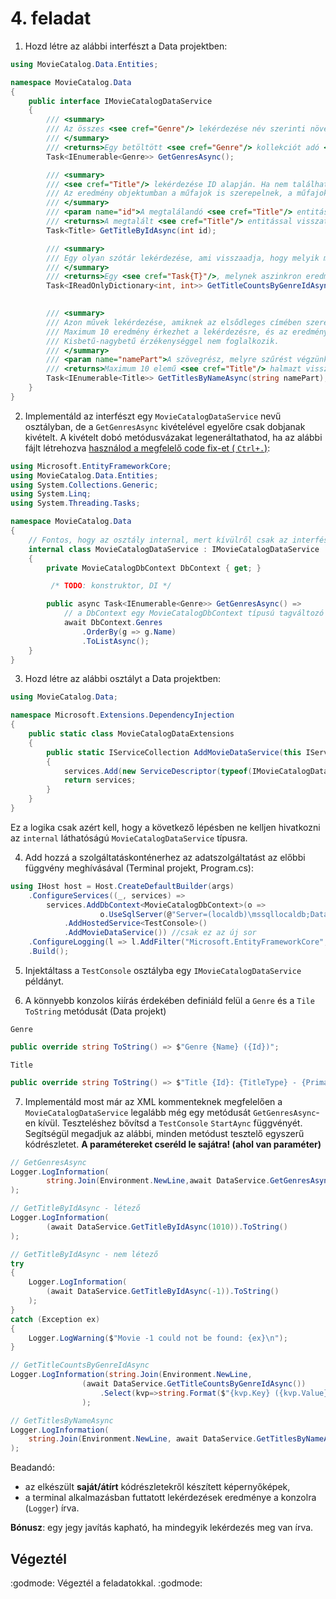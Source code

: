 # 4. feladat

1. Hozd létre az alábbi interfészt a Data projektben:

``` C#
using MovieCatalog.Data.Entities;

namespace MovieCatalog.Data
{
    public interface IMovieCatalogDataService
    {
        /// <summary>
        /// Az összes <see cref="Genre"/> lekérdezése név szerinti növekvő sorrendben.
        /// </summary>
        /// <returns>Egy betöltött <see cref="Genre"/> kollekciót adó <see cref="Task{T}"/>, amiben a műfajok szerepelnek név szerinti növekvő sorrendben.</returns>
        Task<IEnumerable<Genre>> GetGenresAsync();

        /// <summary>
        /// <see cref="Title"/> lekérdezése ID alapján. Ha nem található, kivétel keletkezik.
        /// Az eredmény objektumban a műfajok is szerepelnek, a műfajokban a hozzájuk tartozó további művek viszont nem.
        /// </summary>
        /// <param name="id">A megtalálandó <see cref="Title"/> entitás.</param>
        /// <returns>A megtalált <see cref="Title"/> entitással visszatérő <see cref="Task{T}"/>, amiben a műfajok kollekciója is ki van töltve.</returns>
        Task<Title> GetTitleByIdAsync(int id);

        /// <summary>
        /// Egy olyan szótár lekérdezése, ami visszaadja, hogy melyik műfajban hány mű található. A kulcs a műfaj Id tulajdonsága.
        /// </summary>
        /// <returns>Egy <see cref="Task{T}"/>, melynek aszinkron eredménye egy <see cref="IReadOnlyDictionary{T, T}"/> szótár, ambiben benne van, hogy melyik műfajban (Id szerint) hány mű található.</returns>
        Task<IReadOnlyDictionary<int, int>> GetTitleCountsByGenreIdAsync();

       
        /// <summary>
        /// Azon művek lekérdezése, amiknek az elsődleges címében szerepel a megadott szövegrész.
        /// Maximum 10 eredmény érkezhet a lekérdezésre, és az eredmény objektumokban a hozzájuk tartozó műfajok is ki vannak töltve.
        /// Kisbetű-nagybetű érzékenységgel nem foglalkozik.
        /// </summary>
        /// <param name="namePart">A szövegrész, melyre szűrést végzünk.</param>
        /// <returns>Maximum 10 elemű <see cref="Title"/> halmazt visszaadó, betöltött <see cref="IEnumerable{T}"/> kollekciót reprezentáló <see cref="Task{T}"/>.</returns>
        Task<IEnumerable<Title>> GetTitlesByNameAsync(string namePart);
    }
}
```

2. Implementáld az interfészt egy `MovieCatalogDataService` nevű osztályban, de a `GetGenresAsync` kivételével egyelőre
   csak dobjanak kivételt. A kivételt dobó metódusvázakat legeneráltathatod, ha az alábbi fájlt
   létrehozva [használod a megfelelő code fix-et (
   `Ctrl+.`)](https://learn.microsoft.com/en-us/visualstudio/ide/reference/implement-interface?view=vs-2022):

``` C#
using Microsoft.EntityFrameworkCore;
using MovieCatalog.Data.Entities;
using System.Collections.Generic;
using System.Linq;
using System.Threading.Tasks;

namespace MovieCatalog.Data
{       
    // Fontos, hogy az osztály internal, mert kívülről csak az interfészt szeretnénk elérhetővé tenni!
    internal class MovieCatalogDataService : IMovieCatalogDataService 
    {
        private MovieCatalogDbContext DbContext { get; }

         /* TODO: konstruktor, DI */

        public async Task<IEnumerable<Genre>> GetGenresAsync() => 
            // a DbContext egy MovieCatalogDbContext típusú tagváltozó
            await DbContext.Genres
                .OrderBy(g => g.Name)
                .ToListAsync();
    }
}
```

3. Hozd létre az alábbi osztályt a Data projektben:

``` C#
using MovieCatalog.Data;

namespace Microsoft.Extensions.DependencyInjection
{
    public static class MovieCatalogDataExtensions
    {
        public static IServiceCollection AddMovieDataService(this IServiceCollection services, ServiceLifetime serviceLifetime = ServiceLifetime.Scoped)
        {
            services.Add(new ServiceDescriptor(typeof(IMovieCatalogDataService), typeof(MovieCatalogDataService), serviceLifetime));
            return services;
        }
    }
}
```

Ez a logika csak azért kell, hogy a következő lépésben ne kelljen hivatkozni az `internal` láthatóságú
`MovieCatalogDataService` típusra.

4. Add hozzá a szolgáltatáskonténerhez az adatszolgáltatást az előbbi függvény meghívásával (Terminal projekt,
   Program.cs):

``` C#
using IHost host = Host.CreateDefaultBuilder(args)
    .ConfigureServices((_, services) =>
        services.AddDbContext<MovieCatalogDbContext>(o => 
                    o.UseSqlServer(@"Server=(localdb)\mssqllocaldb;Database=MovieCatalog"))
            .AddHostedService<TestConsole>()
            .AddMovieDataService()) //csak ez az új sor
    .ConfigureLogging(l => l.AddFilter("Microsoft.EntityFrameworkCore", LogLevel.Warning))
    .Build();
```

5. Injektáltass a `TestConsole` osztályba egy  `IMovieCatalogDataService` példányt.

6. A könnyebb konzolos kiírás érdekében definiáld felül a `Genre` és a `Tile` `ToString` metódusát (Data projekt)

`Genre`

```csharp
public override string ToString() => $"Genre {Name} ({Id})";
```

`Title`

```csharp
public override string ToString() => $"Title {Id}: {TitleType} - {PrimaryTitle} ({OriginalTitle}, [{StartYear?.ToString() ?? "?"}{(EndYear != null ? $"-{EndYear}" : "")}]{($"<{RuntimeMinutes} min>" )}{(TitleGenres.Any() ? $" - {string.Join(", ", TitleGenres.Select(g => $"{g.Genre.Name}"))}" : string.Empty)}";
```

7. Implementáld most már az XML kommenteknek megfelelően a `MovieCatalogDataService` legalább még egy metódusát
   `GetGenresAsync`-en kívül. Teszteléshez bővítsd a `TestConsole` `StartAync` függvényét. Segítségül megadjuk az
   alábbi, minden metódust tesztelő egyszerű kódrészletet. **A paramétereket cseréld le sajátra! (ahol van paraméter)**

```csharp
// GetGenresAsync
Logger.LogInformation(
        string.Join(Environment.NewLine,await DataService.GetGenresAsync())
);

// GetTitleByIdAsync - létező
Logger.LogInformation(
        (await DataService.GetTitleByIdAsync(1010)).ToString()
);

// GetTitleByIdAsync - nem létező
try
{
    Logger.LogInformation(
        (await DataService.GetTitleByIdAsync(-1)).ToString()
    );
}
catch (Exception ex)
{
    Logger.LogWarning($"Movie -1 could not be found: {ex}\n");
}

// GetTitleCountsByGenreIdAsync
Logger.LogInformation(string.Join(Environment.NewLine, 
                (await DataService.GetTitleCountsByGenreIdAsync())
                    .Select(kvp=>string.Format($"{kvp.Key} ({kvp.Value})")))
                );

// GetTitlesByNameAsync
Logger.LogInformation(
    string.Join(Environment.NewLine, await DataService.GetTitlesByNameAsync("scream"))
);

```

Beadandó:

- az elkészült **saját/átírt** kódrészletekről készített képernyőképek,
- a terminal alkalmazásban futtatott lekérdezések eredménye a konzolra (`Logger`) írva.

**Bónusz**: egy jegy javítás kapható, ha mindegyik lekérdezés meg van írva.

## Végeztél

:godmode: Végeztél a feladatokkal. :godmode:
